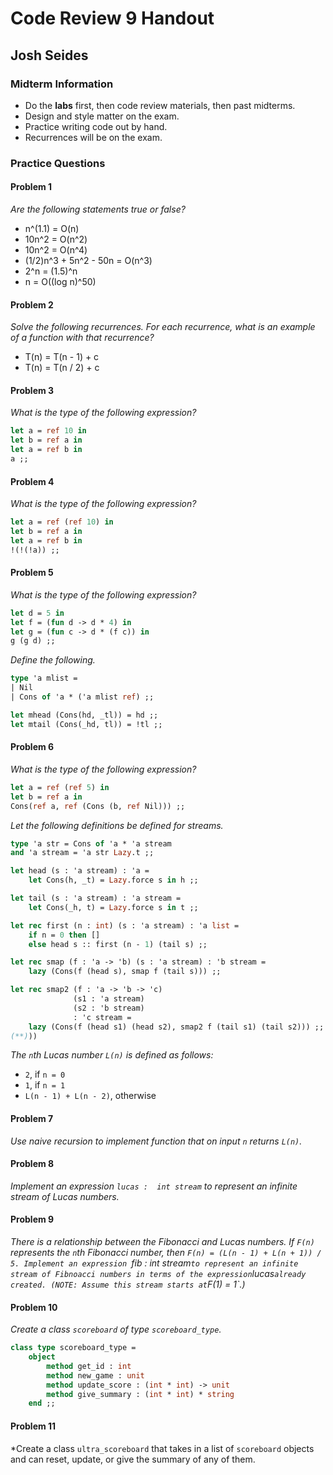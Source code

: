 # Code Review 9 Handout
## Josh Seides

### Midterm Information
* Do the **labs** first, then code review materials, then past midterms.
* Design and style matter on the exam.
* Practice writing code out by hand.
* Recurrences will be on the exam.

### Practice Questions

#### Problem 1
*Are the following statements true or false?*
* n^(1.1) = O(n)
* 10n^2 = O(n^2)
* 10n^2 = O(n^4)
* (1/2)n^3 + 5n^2 - 50n = O(n^3)
* 2^n = (1.5)^n
* n = O((log n)^50)

#### Problem 2
*Solve the following recurrences. For each recurrence, what is an example of a function with that recurrence?*
* T(n) = T(n - 1) + c
* T(n) = T(n / 2) + c

#### Problem 3
*What is the type of the following expression?*

```ocaml
let a = ref 10 in
let b = ref a in
let a = ref b in
a ;;
```

#### Problem 4
*What is the type of the following expression?*

```ocaml
let a = ref (ref 10) in
let b = ref a in
let a = ref b in
!(!(!a)) ;;
```

#### Problem 5
*What is the type of the following expression?*

```ocaml
let d = 5 in
let f = (fun d -> d * 4) in
let g = (fun c -> d * (f c)) in
g (g d) ;;
```

*Define the following.*

```ocaml
type 'a mlist =
| Nil
| Cons of 'a * ('a mlist ref) ;;

let mhead (Cons(hd, _tl)) = hd ;;
let mtail (Cons(_hd, tl)) = !tl ;;
```

#### Problem 6
*What is the type of the following expression?*
```ocaml
let a = ref (ref 5) in
let b = ref a in
Cons(ref a, ref (Cons (b, ref Nil))) ;;
```

*Let the following definitions be defined for streams.*

```ocaml
type 'a str = Cons of 'a * 'a stream
and 'a stream = 'a str Lazy.t ;;

let head (s : 'a stream) : 'a =
    let Cons(h, _t) = Lazy.force s in h ;;

let tail (s : 'a stream) : 'a stream =
    let Cons(_h, t) = Lazy.force s in t ;;

let rec first (n : int) (s : 'a stream) : 'a list =
    if n = 0 then []
    else head s :: first (n - 1) (tail s) ;;

let rec smap (f : 'a -> 'b) (s : 'a stream) : 'b stream =
    lazy (Cons(f (head s), smap f (tail s))) ;;

let rec smap2 (f : 'a -> 'b -> 'c)
              (s1 : 'a stream)
              (s2 : 'b stream)
              : 'c stream =
    lazy (Cons(f (head s1) (head s2), smap2 f (tail s1) (tail s2))) ;;
(**)))
```

*The `n`th Lucas number `L(n)` is defined as follows:*
* `2`, if `n = 0`
* `1`, if `n = 1`
* `L(n - 1) + L(n - 2)`, otherwise

#### Problem 7
*Use naive recursion to implement function that on input `n` returns `L(n)`.*

#### Problem 8
*Implement an expression `lucas :  int stream` to represent an infinite stream of Lucas numbers.*

#### Problem 9
*There is a relationship between the Fibonacci and Lucas numbers. If `F(n)` represents the `n`th Fibonacci number, then `F(n) = (L(n - 1) + L(n + 1)) / 5. Implement an expression `fib :  int stream` to represent an infinite stream of Fibnoacci numbers in terms of the expression `lucas` already created. (NOTE: Assume this stream starts at `F(1) = 1`.)*

#### Problem 10
*Create a class `scoreboard` of type `scoreboard_type`.*
```ocaml
class type scoreboard_type =
    object
        method get_id : int
        method new_game : unit
        method update_score : (int * int) -> unit
        method give_summary : (int * int) * string
    end ;;
```

#### Problem 11
*Create a class `ultra_scoreboard` that takes in a list of `scoreboard` objects and can reset, update, or give the summary of any of them.
